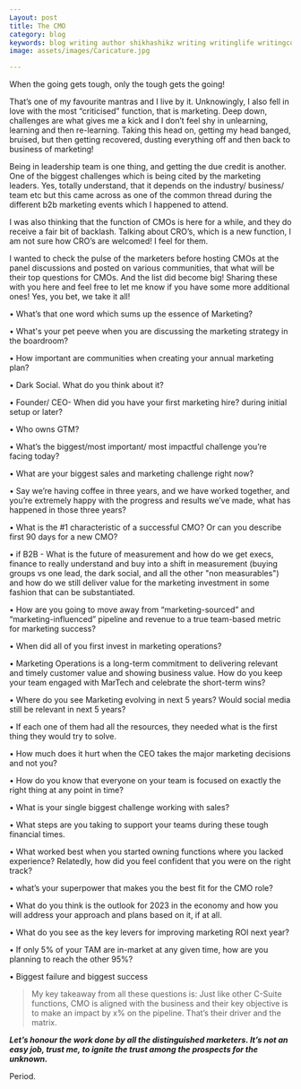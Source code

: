 ```yaml
---
Layout: post
title: The CMO
category: blog
keywords: blog writing author shikhashikz writing writinglife writingcommunity dailyblogpost dailyblogpostchallenge marketing cmo
image: assets/images/Caricature.jpg

---
```

When the going gets tough, only the tough gets the going!

That’s one of my favourite mantras and I live by it. Unknowingly, I also fell in love with the most “criticised” function, that is marketing. Deep down, challenges are what gives me a kick and I don’t feel shy in unlearning, learning and then re-learning. Taking this head on, getting my head banged, bruised, but then getting recovered, dusting everything off and then back to business of marketing!

Being in leadership team is one thing, and getting the due credit is another. One of the biggest challenges which is being cited by the marketing leaders. Yes, totally understand, that it depends on the industry/ business/ team etc but this came across as one of the common thread during the different b2b marketing events which I happened to attend.

I was also thinking that the function of CMOs is here for a while, and they do receive a fair bit of backlash. Talking about CRO’s, which is a new function, I am not sure how CRO’s are welcomed! I feel for them.

I wanted to check the pulse of the marketers before hosting CMOs at the panel discussions and posted on various communities, that what will be their top questions for CMOs. And the list did become big! Sharing these with you here and feel free to let me know if you have some more additional ones! Yes, you bet, we take it all! 

•	What’s that one word which sums up the essence of Marketing?

•	What's your pet peeve when you are discussing the marketing strategy in the boardroom?

•	How important are communities when creating your annual marketing plan?

•	Dark Social. What do you think about it?

•	Founder/ CEO- When did you have your first marketing hire? during initial setup or later?

•	Who owns GTM?

•	What’s the biggest/most important/ most impactful challenge you’re facing today? 

•	What are your biggest sales and marketing challenge right now?

•	Say we’re having coffee in three years, and we have worked together, and you’re extremely happy with the progress and results we’ve made, what has happened in those three years?

•	What is the #1 characteristic of a successful CMO? Or can you describe first 90 days for a new CMO?

•	if B2B - What is the future of measurement and how do we get execs, finance to really understand and buy into a shift in measurement (buying groups vs one lead, the dark social, and all the other "non measurables") and how do we still deliver value for the marketing investment in some fashion that can be substantiated.

•	How are you going to move away from “marketing-sourced” and “marketing-influenced” pipeline and revenue to a true team-based metric for marketing success?

•	When did all of you first invest in marketing operations?

•	Marketing Operations is a long-term commitment to delivering relevant and timely customer value and showing business value. How do you keep your team engaged with MarTech and celebrate the short-term wins?

•	Where do you see Marketing evolving in next 5 years? Would social media still be relevant in next 5 years?

•	If each one of them had all the resources, they needed what is the first thing they would try to solve.

•	How much does it hurt when the CEO takes the major marketing decisions and not you?

•	How do you know that everyone on your team is focused on exactly the right thing at any point in time?

•	What is your single biggest challenge working with sales?

•	What steps are you taking to support your teams during these tough financial times.

•	What worked best when you started owning functions where you lacked experience? Relatedly, how did you feel confident that you were on the right track?

•	what’s your superpower that makes you the best fit for the CMO role?

•	What do you think is the outlook for 2023 in the economy and how you will address your approach and plans based on it, if at all. 

•	What do you see as the key levers for improving marketing ROI next year?

•	If only 5% of your TAM are in-market at any given time, how are you planning to reach the other 95%?

•	Biggest failure and biggest success

>My key takeaway from all these questions is: Just like other C-Suite functions, CMO is aligned with the business and their key objective is to make an impact by x% on the pipeline. That’s their driver and the matrix.

***Let’s honour the work done by all the distinguished marketers. It’s not an easy job, trust me, to ignite the trust among the prospects for the unknown.***

Period.
